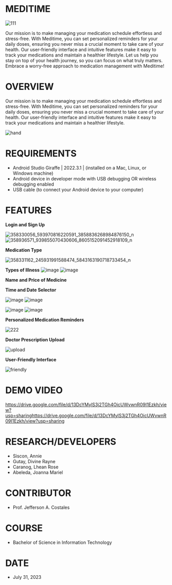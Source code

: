 # MEDITIME
![111](https://github.com/AnnieSiscon/GROUP6_MEDITIME/assets/140963479/9ad0b839-ef2a-4503-a171-cb268e8ebdee)

Our mission is to make managing your medication schedule effortless and stress-free. With Meditime, you can set personalized reminders for your daily doses, ensuring you never miss a crucial moment to take care of your health. Our user-friendly interface and intuitive features make it easy to track your medications and maintain a healthier lifestyle. Let us help you stay on top of your health journey, so you can focus on what truly matters. Embrace a worry-free approach to medication management with Meditime!

# OVERVIEW
Our mission is to make managing your medication schedule effortless and stress-free. With Meditime, you can set personalized reminders for your daily doses, ensuring you never miss a crucial moment to take care of your health. Our user-friendly interface and intuitive features make it easy to track your medications and maintain a healthier lifestyle. 

![hand](https://github.com/AnnieSiscon/GROUP6_MEDITIME/assets/140963479/bb37bcb2-2716-4cf9-9b77-7d38bc0baf68)

# REQUIREMENTS
* Android Studio Giraffe | 2022.3.1 |  (installed on a Mac, Linux, or Windows machine)
* Android device in developer mode with USB debugging OR wireless debugging enabled
* USB cable (to connect your Android device to your computer)

# FEATURES

**Login and Sign Up**

![358330056_593970816220591_3858836268984876150_n](https://github.com/AnnieSiscon/GROUP6_MEDITIME/assets/140963479/273685b2-6594-49ee-950c-4fe38fa4c93c)
![358936571_939855070430606_8605152091452918109_n](https://github.com/AnnieSiscon/GROUP6_MEDITIME/assets/140963479/3fed8f08-c307-49cd-ba10-b32a1ea1188a)

**Medication Type**

![358331162_245931991588474_5843163190718733454_n](https://github.com/AnnieSiscon/GROUP6_MEDITIME/assets/140963479/b625bfd9-6fe7-4603-aef6-f02be246d6f2)

**Types of Illness**
![image](https://github.com/AnnieSiscon/GROUP6_MEDITIME/assets/140963479/98aaf211-45ca-47b3-b6b3-d71d6467bab9)
![image](https://github.com/AnnieSiscon/GROUP6_MEDITIME/assets/140963479/171eadad-d544-46b0-8b88-17f45a505868)

**Name and Price of Medicine**

**Time and Date Selector**

![image](https://github.com/AnnieSiscon/GROUP6_MEDITIME/assets/140963479/c6817958-88ab-4789-9481-a2594ed8d882)
![image](https://github.com/AnnieSiscon/GROUP6_MEDITIME/assets/140963479/a5955594-e02a-4725-8b86-d724e058e267)


![image](https://github.com/AnnieSiscon/GROUP6_MEDITIME/assets/140963479/8db05897-2fdc-4fbc-84ed-5a36fd8ddbc8)
![image](https://github.com/AnnieSiscon/GROUP6_MEDITIME/assets/140963479/a28c1290-1d03-4d4c-99e2-83431c9bf961)

**Personalized Medication Reminders**
  
![222](https://github.com/AnnieSiscon/GROUP6_MEDITIME/assets/140963479/1ad8fabe-1c0c-4dfb-94a1-c83ed31480d6)

**Doctor Prescription Upload**

![upload](https://github.com/AnnieSiscon/GROUP6_MEDITIME/assets/140963479/933b8e13-53d3-4f39-ab96-29de234afa36)

**User-Friendly Interface**

![friendly](https://github.com/AnnieSiscon/GROUP6_MEDITIME/assets/140963479/dab578b5-66f2-4ff0-8864-15f46dd643ab)

# DEMO VIDEO 

https://drive.google.com/file/d/13DcYMylS3j2TGh4OicUWvwnR09I1Ezkh/view?usp=sharinghttps://drive.google.com/file/d/13DcYMylS3j2TGh4OicUWvwnR09I1Ezkh/view?usp=sharing

# RESEARCH/DEVELOPERS
* Siscon, Annie
* Gutay, Divine Rayne
* Caranog, Lhean Rose
* Abeleda, Joanna Mariel

# CONTRIBUTOR
* Prof. Jefferson A. Costales

# COURSE
* Bachelor of Science in Information Technology

# DATE
* July 31, 2023
